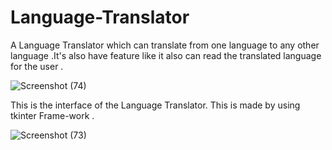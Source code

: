 # Language-Translator
A Language Translator which can translate from one language to any other language .It's also have feature like it also can read the translated language for the user .

![Screenshot (74)](https://user-images.githubusercontent.com/68509017/118517126-93382c00-b754-11eb-9dd8-0aa4028ad298.png)

This is the interface of the Language Translator. This is made by using tkinter Frame-work . 

![Screenshot (73)](https://user-images.githubusercontent.com/68509017/118516897-5e2bd980-b754-11eb-8e75-7eeeb7c4eb83.png)
